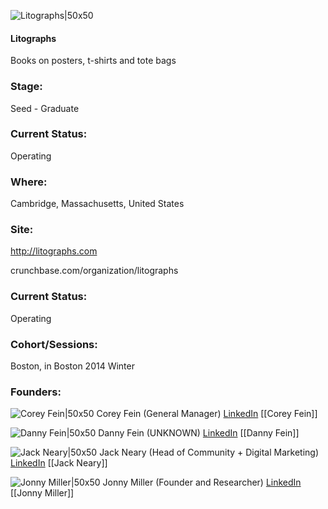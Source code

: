 

![Litographs|50x50](https://apimg.techstars.com/connect/images/image_files/5eb32b8e34a60d0a73000009/original/litographs-mini-logo-web-2016.jpg)

#### Litographs
Books on posters, t-shirts and tote bags

### Stage: 
Seed - Graduate 

### Current Status: 
Operating

### Where:
Cambridge, Massachusetts, United States

### Site:
http://litographs.com



crunchbase.com/organization/litographs

### Current Status: 
Operating

### Cohort/Sessions: 
Boston, in Boston 2014 Winter

### Founders: 

![Corey Fein|50x50](https://apimg.techstars.com/connect/images/image_files/5358/1872/cb58/5a33/ec00/0001/original/Corey_Headshot.jpg) Corey Fein (General Manager) [LinkedIn](https://linkedin.com/in/corey-fein-25760795) [[Corey Fein]]

![Danny Fein|50x50](https://apimg.techstars.com/connect/users/image_files/533a/c371/0b8d/11db/3f00/0003/original/Danny_Fein.jpg?1398209239) Danny Fein (UNKNOWN) [LinkedIn](https://linkedin.com/in/dannyfein) [[Danny Fein]]

![Jack Neary|50x50](https://apimg.techstars.com/connect/images/image_files/5eb3299634a60d0a73000008/original/jn-head-crop-17.png) Jack Neary (Head of Community + Digital Marketing) [LinkedIn](https://linkedin.com/in/jack-b-neary-2022b334) [[Jack Neary]]

![Jonny Miller|50x50](https://apimg.techstars.com/connect/images/image_files/5f4e9787a36c1160bc000007/original/Linkedin___Twitter.JPEG) Jonny Miller (Founder and Researcher) [LinkedIn](https://linkedin.com/in/jonnym1ller) [[Jonny Miller]]


